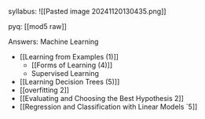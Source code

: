 syllabus:
![[Pasted image 20241120130435.png]]

pyq:
[[mod5 raw]]

Answers:
Machine Learning
- [[Learning from Examples (1)]]
  - [[Forms of Learning (4)]]
  - Supervised Learning
- [[Learning Decision Trees (5)]]
- [[overfitting 2]]
- [[Evaluating and Choosing the Best Hypothesis 2]]
- [[Regression and Classification with Linear Models `5]]